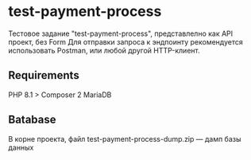 # test-payment-process
Тестовое задание "test-payment-process", представлелно как API проект, без Form
Для отправки запроса к эндпоинту рекомендуется использовать Postman, или любой другой HTTP-клиент.

## Requirements
PHP 8.1 >
Composer 2
MariaDB

## Вatabase
В корне проекта, файл test-payment-process-dump.zip — дамп базы данных